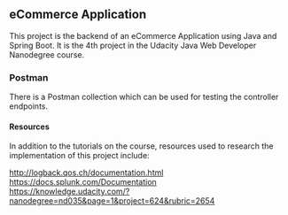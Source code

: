 ## eCommerce Application

This project is the backend of an eCommerce Application using Java and Spring Boot. It is the 4th project in the Udacity Java Web Developer Nanodegree course.

### Postman

There is a Postman collection which can be used for testing the controller endpoints.

#### Resources

In addition to the tutorials on the course, resources used to research the implementation of this project include:

http://logback.qos.ch/documentation.html \
https://docs.splunk.com/Documentation \
https://knowledge.udacity.com/?nanodegree=nd035&page=1&project=624&rubric=2654
